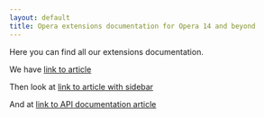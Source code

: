 ```yaml
---
layout: default
title: Opera extensions documentation for Opera 14 and beyond
---
```

Here you can find all our extensions documentation.

We have [link to article](article.html)

Then look at [link to article with sidebar](article-withsidebar.html)

And at [link to API documentation article](apidoc.html)